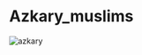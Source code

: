 # Azkary_muslims
![azkary](https://user-images.githubusercontent.com/53357376/66041445-30ac0100-e51a-11e9-8795-48c472e6ef0f.png)
